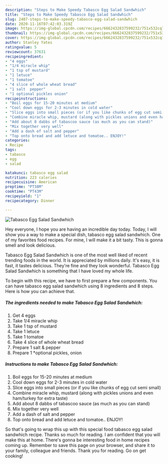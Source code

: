 ```yaml
---
description: "Steps to Make Speedy Tabasco Egg Salad Sandwhich"
title: "Steps to Make Speedy Tabasco Egg Salad Sandwhich"
slug: 2407-steps-to-make-speedy-tabasco-egg-salad-sandwhich
date: 2020-11-16T07:42:03.319Z
image: https://img-global.cpcdn.com/recipes/6662432837599232/751x532cq70/tabasco-egg-salad-sandwhich-recipe-main-photo.jpg
thumbnail: https://img-global.cpcdn.com/recipes/6662432837599232/751x532cq70/tabasco-egg-salad-sandwhich-recipe-main-photo.jpg
cover: https://img-global.cpcdn.com/recipes/6662432837599232/751x532cq70/tabasco-egg-salad-sandwhich-recipe-main-photo.jpg
author: Stanley Yates
ratingvalue: 5
reviewcount: 37631
recipeingredient:
- "4 eggs"
- "1/4 miracle whip"
- "1 tsp of mustard"
- "1 letuce"
- "1 tomatoe"
- "4 slice of whole wheat bread"
- "1 salt  pepper"
- "1 optional pickles onion"
recipeinstructions:
- "Boil eggs for 15-20 minutes at medium"
- "Cool down eggs for 2-3 minutes in cold water"
- "Slice eggs into small pieces (or if you like chunks of egg cut semi small)"
- "Combine miracle whip, mustard (along with pickles unions and even ham/turkey for extra taste)"
- "Add about 8 dabbs of tabascoo sauce (as much as you can stand)"
- "Mix together very well"
- "Add a dash of salt and pepper"
- "Top onto bread and add letuce and tomatoe.. ENJOY!"
categories:
- Recipe
tags:
- tabasco
- egg
- salad

katakunci: tabasco egg salad 
nutrition: 223 calories
recipecuisine: American
preptime: "PT38M"
cooktime: "PT43M"
recipeyield: "1"
recipecategory: Dinner

---
```



![Tabasco Egg Salad Sandwhich](https://img-global.cpcdn.com/recipes/6662432837599232/751x532cq70/tabasco-egg-salad-sandwhich-recipe-main-photo.jpg)

Hey everyone, I hope you are having an incredible day today. Today, I will show you a way to make a special dish, tabasco egg salad sandwhich. One of my favorites food recipes. For mine, I will make it a bit tasty. This is gonna smell and look delicious.



Tabasco Egg Salad Sandwhich is one of the most well liked of recent trending foods in the world. It is appreciated by millions daily. It's easy, it is fast, it tastes delicious. They're fine and they look wonderful. Tabasco Egg Salad Sandwhich is something that I have loved my whole life.


To begin with this recipe, we have to first prepare a few components. You can have tabasco egg salad sandwhich using 8 ingredients and 8 steps. Here is how you can achieve that.

<!--inarticleads1-->

##### The ingredients needed to make Tabasco Egg Salad Sandwhich:

1. Get 4 eggs
1. Take 1/4 miracle whip
1. Take 1 tsp of mustard
1. Take 1 letuce
1. Take 1 tomatoe
1. Take 4 slice of whole wheat bread
1. Prepare 1 salt &amp; pepper
1. Prepare 1 *optional pickles, onion




<!--inarticleads2-->

##### Instructions to make Tabasco Egg Salad Sandwhich:

1. Boil eggs for 15-20 minutes at medium
1. Cool down eggs for 2-3 minutes in cold water
1. Slice eggs into small pieces (or if you like chunks of egg cut semi small)
1. Combine miracle whip, mustard (along with pickles unions and even ham/turkey for extra taste)
1. Add about 8 dabbs of tabascoo sauce (as much as you can stand)
1. Mix together very well
1. Add a dash of salt and pepper
1. Top onto bread and add letuce and tomatoe.. ENJOY!




So that's going to wrap this up with this special food tabasco egg salad sandwhich recipe. Thanks so much for reading. I am confident that you will make this at home. There's gonna be interesting food in home recipes coming up. Remember to save this page on your browser, and share it to your family, colleague and friends. Thank you for reading. Go on get cooking!
